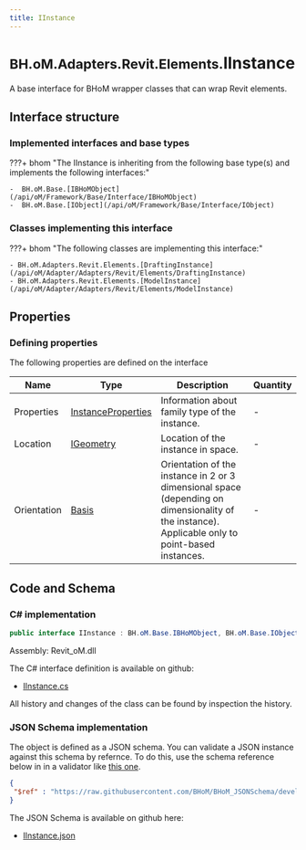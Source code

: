 ```yaml
---
title: IInstance
---
```


# <small>BH.oM.Adapters.Revit.Elements.</small>**IInstance**

A base interface for BHoM wrapper classes that can wrap Revit elements.

## Interface structure

### Implemented interfaces and base types

???+ bhom "The IInstance is inheriting from the following base type(s) and implements the following interfaces:"

    -  BH.oM.Base.[IBHoMObject](/api/oM/Framework/Base/Interface/IBHoMObject)
    -  BH.oM.Base.[IObject](/api/oM/Framework/Base/Interface/IObject)


### Classes implementing this interface

???+ bhom "The following classes are implementing this interface:"

    - BH.oM.Adapters.Revit.Elements.[DraftingInstance](/api/oM/Adapter/Adapters/Revit/Elements/DraftingInstance)
    - BH.oM.Adapters.Revit.Elements.[ModelInstance](/api/oM/Adapter/Adapters/Revit/Elements/ModelInstance)


## Properties



### Defining properties

The following properties are defined on the interface

| Name             | Type             | Description      | Quantity         |
|------------------|------------------|------------------|------------------|
| Properties | [InstanceProperties](/api/oM/Adapter/Adapters/Revit/Properties/InstanceProperties) | Information about family type of the instance. | - |
| Location | [IGeometry](/api/oM/Dimensional/Geometry/Interface/IGeometry) | Location of the instance in space. | - |
| Orientation | [Basis](/api/oM/Dimensional/Geometry/Vector/Basis) | Orientation of the instance in 2 or 3 dimensional space (depending on dimensionality of the instance). Applicable only to point-based instances. | - |


## Code and Schema

### C# implementation

``` C# title="C#"
public interface IInstance : BH.oM.Base.IBHoMObject, BH.oM.Base.IObject
```

Assembly: Revit_oM.dll

The C# interface definition is available on github:

- [IInstance.cs](https://github.com/BHoM/Revit_Toolkit/blob/develop/Revit_oM/Elements\IInstance.cs)

All history and changes of the class can be found by inspection the history.
### JSON Schema implementation

The object is defined as a JSON schema. You can validate a JSON instance against this schema by refernce. To do this, use the schema reference below in in a validator like [this one](https://www.jsonschemavalidator.net/).

``` json title="JSON Schema"
{
 "$ref" : "https://raw.githubusercontent.com/BHoM/BHoM_JSONSchema/develop/Revit_oM/Elements/IInstance.json"
}
```

The JSON Schema is available on github here:

- [IInstance.json](https://github.com/BHoM/BHoM_JSONSchema/blob/develop/Revit_oM/Elements/IInstance.json)
